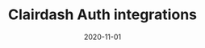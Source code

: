 ---
title: "Clairdash Auth integrations"
description: "Set up user auth within Clairdash. Fron OIDC to Google Auth, enjoy free SSO with Clairdash."
type: platform/integrations
layout: list
category: auth
date: 2020-11-01
images:
- clairdash-logo.jpg
---